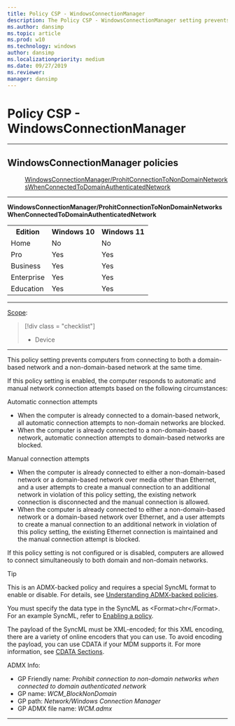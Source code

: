 ```yaml
---
title: Policy CSP - WindowsConnectionManager
description: The Policy CSP - WindowsConnectionManager setting prevents computers from connecting to a domain-based network and a non-domain-based network simultaneously.
ms.author: dansimp
ms.topic: article
ms.prod: w10
ms.technology: windows
author: dansimp
ms.localizationpriority: medium
ms.date: 09/27/2019
ms.reviewer: 
manager: dansimp
---
```


# Policy CSP - WindowsConnectionManager



<hr/>

<!--Policies-->
## WindowsConnectionManager policies  

<dl>
  <dd>
    <a href="#windowsconnectionmanager-prohitconnectiontonondomainnetworkswhenconnectedtodomainauthenticatednetwork">WindowsConnectionManager/ProhitConnectionToNonDomainNetworksWhenConnectedToDomainAuthenticatedNetwork</a>
  </dd>
</dl>


<hr/>

<!--Policy-->
<a href="" id="windowsconnectionmanager-prohitconnectiontonondomainnetworkswhenconnectedtodomainauthenticatednetwork"></a>**WindowsConnectionManager/ProhitConnectionToNonDomainNetworksWhenConnectedToDomainAuthenticatedNetwork**  

<!--SupportedSKUs-->
<table>
<tr>
    <th>Edition</th>
    <th>Windows 10</th>
    <th>Windows 11</th>
</tr>
<tr>
    <td>Home</td>
    <td>No</td>
    <td>No</td>
</tr>
<tr>
    <td>Pro</td>
    <td>Yes</td>
    <td>Yes</td>
</tr>
<tr>
    <td>Business</td>
    <td>Yes</td>
    <td>Yes</td>
</tr>
<tr>
    <td>Enterprise</td>
    <td>Yes</td>
    <td>Yes</td>
</tr>
<tr>
    <td>Education</td>
    <td>Yes</td>
    <td>Yes</td>
</tr>
</table>

<!--/SupportedSKUs-->
<hr/>

<!--Scope-->
[Scope](./policy-configuration-service-provider.md#policy-scope):

> [!div class = "checklist"]
> * Device

<hr/>

<!--/Scope-->
<!--Description-->
This policy setting prevents computers from connecting to both a domain-based network and a non-domain-based network at the same time.

If this policy setting is enabled, the computer responds to automatic and manual network connection attempts based on the following circumstances:

Automatic connection attempts
- When the computer is already connected to a domain-based network, all automatic connection attempts to non-domain networks are blocked.
- When the computer is already connected to a non-domain-based network, automatic connection attempts to domain-based networks are blocked.

Manual connection attempts
- When the computer is already connected to either a non-domain-based network or a domain-based network over media other than Ethernet, and a user attempts to create a manual connection to an additional network in violation of this policy setting, the existing network connection is disconnected and the manual connection is allowed.
- When the computer is already connected to either a non-domain-based network or a domain-based network over Ethernet, and a user attempts to create a manual connection to an additional network in violation of this policy setting, the existing Ethernet connection is maintained and the manual connection attempt is blocked.

If this policy setting is not configured or is disabled, computers are allowed to connect simultaneously to both domain and non-domain networks.

<!--/Description-->
> [!TIP]
> This is an ADMX-backed policy and requires a special SyncML format to enable or disable.  For details, see [Understanding ADMX-backed policies](./understanding-admx-backed-policies.md).
> 
> You must specify the data type in the SyncML as &lt;Format&gt;chr&lt;/Format&gt;. For an example SyncML, refer to [Enabling a policy](./understanding-admx-backed-policies.md#enabling-a-policy).
> 
> The payload of the SyncML must be XML-encoded; for this XML encoding, there are a variety of online encoders that you can use. To avoid encoding the payload, you can use CDATA if your MDM supports it.  For more information, see [CDATA Sections](http://www.w3.org/TR/REC-xml/#sec-cdata-sect).

<!--ADMXBacked-->
ADMX Info:  
-   GP Friendly name: *Prohibit connection to non-domain networks when connected to domain authenticated network*
-   GP name: *WCM_BlockNonDomain*
-   GP path: *Network/Windows Connection Manager*
-   GP ADMX file name: *WCM.admx*

<!--/ADMXBacked-->
<!--/Policy-->
<hr/>


<!--/Policies-->


